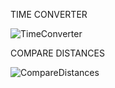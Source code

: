 
TIME CONVERTER


![TimeConverter](https://user-images.githubusercontent.com/44917179/208572940-e2da8a14-c753-45ad-9cfa-fd7d09fff2f7.png)



COMPARE DISTANCES


![CompareDistances](https://user-images.githubusercontent.com/44917179/208572990-2337fdca-3503-4c51-b44c-7657ab3ba7f6.png)
